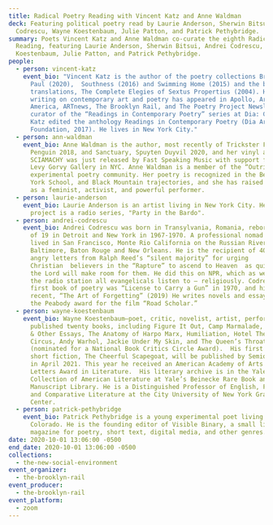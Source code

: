 ```yaml
---
title: Radical Poetry Reading with Vincent Katz and Anne Waldman
deck: Featuring political poetry read by Laurie Anderson, Sherwin Bitsui, Andrei
  Codrescu, Wayne Koestenbaum, Julie Patton, and Patrick Pethybridge.
summary: Poets Vincent Katz and Anne Waldman co-curate the eighth Radical Poetry
  Reading, featuring Laurie Anderson, Sherwin Bitsui, Andrei Codrescu, Wayne
  Koestenbaum, Julie Patton, and Patrick Pethybridge.
people:
  - person: vincent-katz
    event_bio: "Vincent Katz is the author of the poetry collections Broadway for
      Paul (2020),  Southness (2016) and Swimming Home (2015) and the book of
      translations, The Complete Elegies of Sextus Propertius (2004). His
      writing on contemporary art and poetry has appeared in Apollo, Art in
      America, ARTnews, The Brooklyn Rail, and The Poetry Project Newsletter. As
      curator of the “Readings in Contemporary Poetry” series at Dia: Chelsea,
      Katz edited the anthology Readings in Contemporary Poetry (Dia Art
      Foundation, 2017). He lives in New York City."
  - person: ann-waldman
    event_bio: Anne Waldman is the author, most recently of Trickster Feminism,
      Penguin 2018, and Sanctuary, Spuyten Duyvil 2020, and her vinyl album
      SCIAMACHY was just released by Fast Speaking Music with support from the
      Levy Gorvy Gallery in NYC. Anne Waldman is a member of the “Outrider”
      experimental poetry community. Her poetry is recognized in the Beat, New
      York School, and Black Mountain trajectories, and she has raised the bar
      as a feminist, activist, and powerful performer.
  - person: laurie-anderson
    event_bio: Laurie Anderson is an artist living in New York City. Her most recent
      project is a radio series, "Party in the Bardo".
  - person: andrei-codrescu
    event_bio: Andrei Codrescu was born in Transylvania, Romania, reborn at the age
      of 19 in Detroit and New York in 1967-1970. A professional nomad he has
      lived in San Francisco, Monte Rio California on the Russian River,
      Baltimore, Baton Rouge and New Orleans. He is the recipient of 40,000
      angry letters from Ralph Reed’s “silent majority” for urging
      Christian  believers in the “Rapture” to ascend to Heaven  as quickly as
      the Lord will make room for them. He did this on NPR, which as we know, is
      the radio station all evangelicals listen to – religiously. Codrescu’s
      first book of poetry was “License to Carry a Gun” in 1970, and his most
      recent, “The Art of Forgetting” (2019) He writes novels and essays and won
      the Peabody award for the film “Road Scholar.”
  - person: wayne-koestenbaum
    event_bio: Wayne Koestenbaum—poet, critic, novelist, artist, performer—has
      published twenty books, including Figure It Out, Camp Marmalade, My 1980s
      & Other Essays, The Anatomy of Harpo Marx, Humiliation, Hotel Theory,
      Circus, Andy Warhol, Jackie Under My Skin, and The Queen’s Throat
      (nominated for a National Book Critics Circle Award).  His first book of
      short fiction, The Cheerful Scapegoat, will be published by Semiotext[e]
      in April 2021. This year he received an American Academy of Arts and
      Letters Award in Literature.  His literary archive is in the Yale
      Collection of American Literature at Yale’s Beinecke Rare Book and
      Manuscript Library. He is a Distinguished Professor of English, French,
      and Comparative Literature at the City University of New York Graduate
      Center.
  - person: patrick-pethybridge
    event_bio: Patrick Pethybridge is a young experimental poet living in Denver,
      Colorado. He is the founding editor of Visible Binary, a small literary
      magazine for poetry, short text, digital media, and other genres.
date: 2020-10-01 13:06:00 -0500
end_date: 2020-10-01 13:06:00 -0500
collections:
  - the-new-social-environment
event_organizer:
  - the-brooklyn-rail
event_producer:
  - the-brooklyn-rail
event_platform:
  - zoom
---
```

